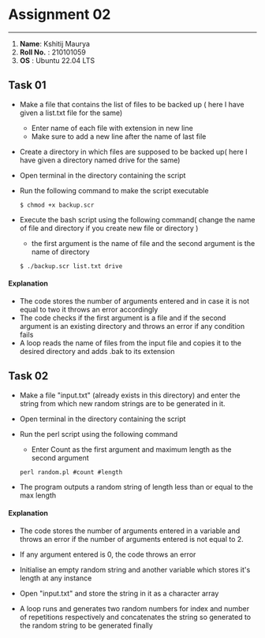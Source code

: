 # Assignment 02

---

1. **Name**:  Kshitij Maurya  
2. **Roll No.** : 210101059
3. **OS** : Ubuntu 22.04 LTS

## Task 01

- Make a file that contains the list of files to be backed up ( here I have given a list.txt file for the same)
    - Enter name of each file with extension in new line
    - Make sure to add a new line after the name of last file

- Create a directory in which files are supposed to be backed up( here I have given a directory named drive for the same)

- Open terminal in the directory containing the script
- Run the following command to make the script executable

  `$ chmod +x backup.scr`

- Execute the bash script using the following command( change the name of file and directory if you create new file or directory )
    - the first argument is the name of file and the second argument is the name of directory

    `$ ./backup.scr list.txt drive`

#### Explanation

- The code stores the number of arguments entered and in case it is not equal to two it throws an error accordingly
- The code checks if the first argument is a file and if the second argument is an existing directory and throws an error if any condition fails
- A loop reads the name of files from the input file and copies it to the desired directory and adds .bak to its extension


## Task 02

- Make a file "input.txt" (already exists in this directory) and enter the string from which new random strings are to be generated in it.

- Open terminal in the directory containing the script

- Run the perl script using the following command 
    - Enter Count as the first argument and maximum length as the second argument

    `perl random.pl #count #length`

- The program outputs a random string of length less than or equal to the max length

    

#### Explanation

- The code stores the number of arguments entered in a variable and throws an error if the number of arguments entered is not equal to 2.

- If any argument entered is 0, the code throws an error

- Initialise an empty random string and another variable which stores it's length at any instance

- Open "input.txt" and store the string in it as a character array

- A loop runs and generates two random numbers for index and number of repetitions respectively and concatenates the string so generated to the random string to be generated finally 


